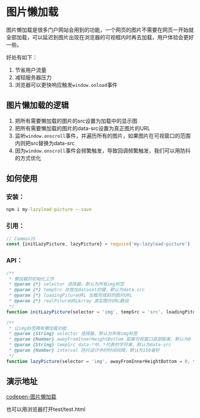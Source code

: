 # 图片懒加载

图片懒加载是很多门户网站会用到的功能，一个网页的图片不需要在网页一开始就全部加载，可以延迟到图片出现在浏览器的可视框内时再去加载，用户体验会更好一些。

好处有如下：

1. 节省用户流量
2. 减轻服务器压力
3. 浏览器可以更快响应触发`window.onload`事件

## 图片懒加载的逻辑

1. 把所有需要懒加载的图片的src设置为加载中的显示图
2. 把所有需要懒加载的图片的data-src设置为真正图片的URL
3. 监听`window.onscroll`事件，并遍历所有的图片，如果图片在可视窗口的范围内则把src替换为data-src
4. 因为`window.onscroll`事件会频繁触发，导致回调频繁触发，我们可以用防抖的方式优化

## 如何使用

### 安装：

```cmd
npm i my-lazyload-picture --save
```

### 引用：

```JavaScript
// CommonJS
const {initLazyPicture, lazyPicture} = require('my-lazyload-picture')
```

### API：

```JavaScript
/**
 * 懒加载的初始化工作
 * @param {*} selector 选择器，默认为所有img标签
 * @param {*} tempSrc 存放在dataset的键，默认为data-src
 * @param {*} loadingPitureURL 加载完成前的图片URL
 * @param {*} realPitureURLArray 真实图片URL数组
 */
function initLazyPicture(selector = 'img', tempSrc = 'src', loadingPitureURL, realPitureURLArray){...}

/**
 * 让img标签拥有懒加载功能
 * @param {String} selector 选择器，默认为所有img标签
 * @param {Number} awayFromInnerHeightBottom 距离可视窗口底部距离，默认为0
 * @param {String} tempSrc data-*中，*代表的字符串，默认为data-src
 * @param {Number} interval 防抖设计中的时间间隔，默认为150毫秒
 */
function lazyPicture(selector = 'img', awayFromInnerHeightBottom = 0, tempSrc = 'src', interval = 150){...}
```

## 演示地址

[codepen-图片懒加载](https://codepen.io/coconilu/pen/qJaXRW)

也可以用浏览器打开test/test.html